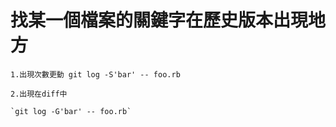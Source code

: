 # 找某一個檔案的關鍵字在歷史版本出現地方

    1.出現次數更動 git log -S'bar' -- foo.rb

    2.出現在diff中

`` `git log -G'bar' -- foo.rb`  ``
